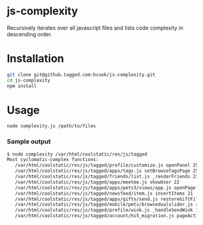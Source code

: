 js-complexity
=============

Recursively iterates over all javascript files and lists code complexity in descending order.

# Installation
```bash
git clone git@github.tagged.com:bcook/js-complexity.git
cd js-complexity
npm install
```

# Usage
```bash
node complexity.js /path/to/files
```

### Sample output
```bash
$ node complexity /var/html/coolstatic/res/js/tagged
Most cyclomatic-complex functions:
   /var/html/coolstatic/res/js/tagged/profile/customize.js openPanel 29
   /var/html/coolstatic/res/js/tagged/apps/tags.js setBrowseTagsPage 25
   /var/html/coolstatic/res/js/tagged/friends/list.js _renderFriends 23
   /var/html/coolstatic/res/js/tagged/apps/meetme.js showUser 22
   /var/html/coolstatic/res/js/tagged/apps/pets3/views/app.js openPage 22
   /var/html/coolstatic/res/js/tagged/newsfeed/item.js insertItems 21
   /var/html/coolstatic/res/js/tagged/apps/gifts/send.js restoreGiftFilters 20
   /var/html/coolstatic/res/js/tagged/mobile/pets/browsedualslider.js refresh 20
   /var/html/coolstatic/res/js/tagged/profile/wink.js _handleSendWink 19
   /var/html/coolstatic/res/js/tagged/account/hi5_migration.js pageAction 19
```
